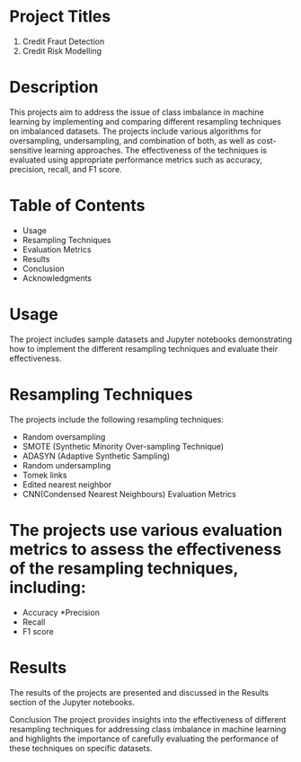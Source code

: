 # Project Titles
1. Credit Fraut Detection
2. Credit Risk Modelling

# Description
This projects aim to address the issue of class imbalance in machine learning by implementing and comparing different resampling techniques on imbalanced datasets. The projects include various algorithms for oversampling, undersampling, and combination of both, as well as cost-sensitive learning approaches. The effectiveness of the techniques is evaluated using appropriate performance metrics such as accuracy, precision, recall, and F1 score.

# Table of Contents
* Usage
* Resampling Techniques
* Evaluation Metrics
* Results
* Conclusion
* Acknowledgments

# Usage
The project includes sample datasets and Jupyter notebooks demonstrating how to implement the different resampling techniques and evaluate their effectiveness.

# Resampling Techniques
The projects include the following resampling techniques:

* Random oversampling
* SMOTE (Synthetic Minority Over-sampling Technique)
* ADASYN (Adaptive Synthetic Sampling)
* Random undersampling
* Tomek links
* Edited nearest neighbor
* CNN(Condensed Nearest Neighbours)
Evaluation Metrics
# The projects use various evaluation metrics to assess the effectiveness of the resampling techniques, including:

* Accuracy
*Precision
* Recall
* F1 score
# Results
The results of the projects are presented and discussed in the Results section of the Jupyter notebooks.

Conclusion
The project provides insights into the effectiveness of different resampling techniques for addressing class imbalance in machine learning and highlights the importance of carefully evaluating the performance of these techniques on specific datasets.
